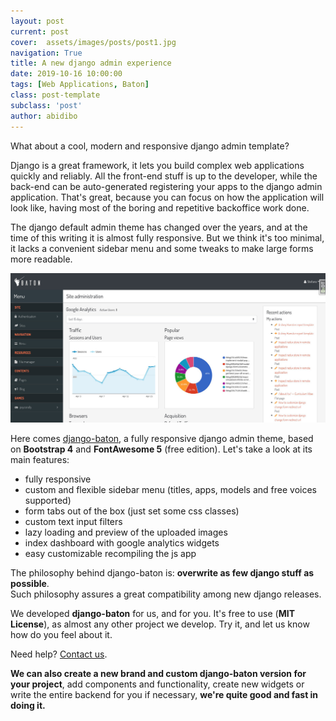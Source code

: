 ```yaml
---
layout: post
current: post
cover:  assets/images/posts/post1.jpg
navigation: True
title: A new django admin experience
date: 2019-10-16 10:00:00
tags: [Web Applications, Baton]
class: post-template
subclass: 'post'
author: abidibo
---
```


What about a cool, modern and responsive django admin template?

Django is a great framework, it lets you build complex web applications quickly and reliably. All the front-end stuff is up to the developer, while the back-end can be auto-generated registering your apps to the django admin application. That's great, because you can focus on how the application will look like, having most of the boring and repetitive backoffice work done.

The django default admin theme has changed over the years, and at the time of this writing it is almost fully responsive. But we think it's too minimal, it lacks a convenient sidebar menu and some tweaks to make large forms more readable.

![django-baton index page](/assets/images/posts/django-baton.jpg)

Here comes [django-baton](https://www.github.com/otto-torino/django-baton), a fully responsive django admin theme, based on **Bootstrap 4** and **FontAwesome 5** (free edition). Let's take a look at its main features:

- fully responsive
- custom and flexible sidebar menu (titles, apps, models and free voices supported)
- form tabs out of the box (just set some css classes)
- custom text input filters
- lazy loading and preview of the uploaded images
- index dashboard with google analytics widgets
- easy customizable recompiling the js app

The philosophy behind django-baton is: **overwrite as few django stuff as possible**.    
Such philosophy assures a great compatibility among new django releases.

We developed **django-baton** for us, and for you. It's free to use (**MIT License**), as almost any other project we develop. Try it, and let us know how do you feel about it.

Need help? [Contact us](mailto:mail@otto.to.it).

**We can also create a new brand and custom django-baton version for your project**, add components and functionality, create new widgets or write the entire backend for you if necessary, **we're quite good and fast in doing it.**
